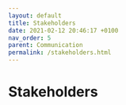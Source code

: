 ```yaml
---
layout: default
title: Stakeholders
date: 2021-02-12 20:46:17 +0100
nav_order: 5
parent: Communication
permalink: /stakeholders.html
---
```


# Stakeholders



